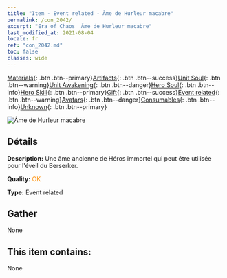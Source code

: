 ```yaml
---
title: "Item - Event related - Âme de Hurleur macabre"
permalink: /con_2042/
excerpt: "Era of Chaos  Âme de Hurleur macabre"
last_modified_at: 2021-08-04
locale: fr
ref: "con_2042.md"
toc: false
classes: wide
---
```

 [Materials](/ItemsFR/){: .btn .btn--primary}[Artifacts](/ItemsFR/Artifacts/){: .btn .btn--success}[Unit Soul](/ItemsFR/UnitSoul/){: .btn .btn--warning}[Unit Awakening](/ItemsFR/UnitAwakening/){: .btn .btn--danger}[Hero Soul](/ItemsFR/HeroSoul/){: .btn .btn--info}[Hero Skill](/ItemsFR/HeroSkill/){: .btn .btn--primary}[Gift](/ItemsFR/Gift/){: .btn .btn--success}[Event related](/ItemsFR/Events/){: .btn .btn--warning}[Avatars](/ItemsFR/Avatars/){: .btn .btn--danger}[Consumables](/ItemsFR/Consumables/){: .btn .btn--info}[Unknown](/ItemsFR/Unknown/){: .btn .btn--primary}

 ![Âme de Hurleur macabre](/images/t/juexing_408.jpg)

## Détails
 **Description:** Une âme ancienne de Héros immortel qui peut être utilisée pour l'éveil du Berserker.

 **Quality:** <span style="color: #FF8C00">OK</span>

 **Type:** Event related

## Gather

  None

## This item contains:

  None

